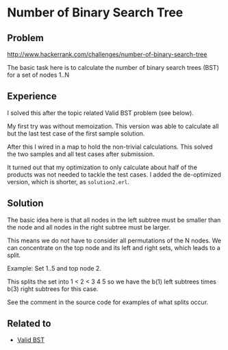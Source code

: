 # Number of Binary Search Tree

## Problem
http://www.hackerrank.com/challenges/number-of-binary-search-tree

The basic task here is to calculate the number of binary search trees (BST) for a set of nodes 1..N

## Experience

I solved this after the topic related Valid BST problem (see below).

My first try was without memoization. This version was able to calculate all but the last test case of
the first sample solution. 

After this I wired in a map to hold the non-trivial calculations.
This solved the two samples and all test cases after submission.

It turned out that my optimization to only calculate about half of the products was not
needed to tackle the test cases.
I added the de-optimized version, which is shorter, as ``solution2.erl``.


## Solution

The basic idea here is that all nodes in the left subtree must be smaller than the node and all 
nodes in the right subtree must be larger.

This means we do not have to consider all permutations of the N nodes. 
We can concentrate on the top node and its left and right sets, which leads to a split.

Example: Set 1..5 and top node 2.

This splits the set into 1 < 2 < 3 4 5 so we have the b(1) left subtrees times b(3) right subtrees
for this case.

See the comment in the source code for examples of what splits occur.


## Related to
* [Valid BST](https://github.com/mvw/hackerrank/tree/master/Functional%20Programming/Functional%20Structures/Valid%20BST)
